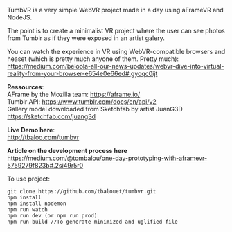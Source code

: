 TumbVR is a very simple WebVR project made in a day using aFrameVR and NodeJS.

The point is to create a minimalist VR project where the user can see photos from Tumblr as if they were exposed in an artist galery.

You can watch the experience in VR using WebVR-compatible browsers and heaset (which is pretty much anyone of them. Pretty much):
https://medium.com/beloola-all-our-news-updates/webvr-dive-into-virtual-reality-from-your-browser-e654e0e66ed#.gyoqc0ijt

**Ressources**:  
AFrame by the Mozilla team: https://aframe.io/  
Tumblr API: https://www.tumblr.com/docs/en/api/v2  
Gallery model downloaded from Sketchfab by artist JuanG3D https://sketchfab.com/juang3d

**Live Demo here**:  
http://tbaloo.com/tumbvr

**Article on the development process here**  
https://medium.com/@tombalou/one-day-prototyping-with-aframevr-5759279f823b#.2si49r5r0

To use project:
```
git clone https://github.com/tbalouet/tumbvr.git  
npm install  
npm install nodemon  
npm run watch  
npm run dev (or npm run prod)  
npm run build //To generate minimized and uglified file
```

